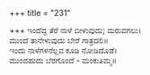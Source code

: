 +++
title = "231"

+++
ಇಂದೆದ್ದ ತೆರೆ ನಾಳೆ ಬೀಳುವುದು; ಮರುವಗಲು।  
ಮುಂದೆ ತಾನೇಳುವುದು ಬೇರೆ ಗಾತ್ರದಲಿ॥  
ಇಂದು ನಾಳೆಗಳನೆಲ್ಲವ ಕೂಡಿ ನೋಡಿದೊಡೆ।  
ಮುಂದಹುದು ಬೆರಗೊಂದೆ - ಮಂಕುತಿಮ್ಮ॥  
